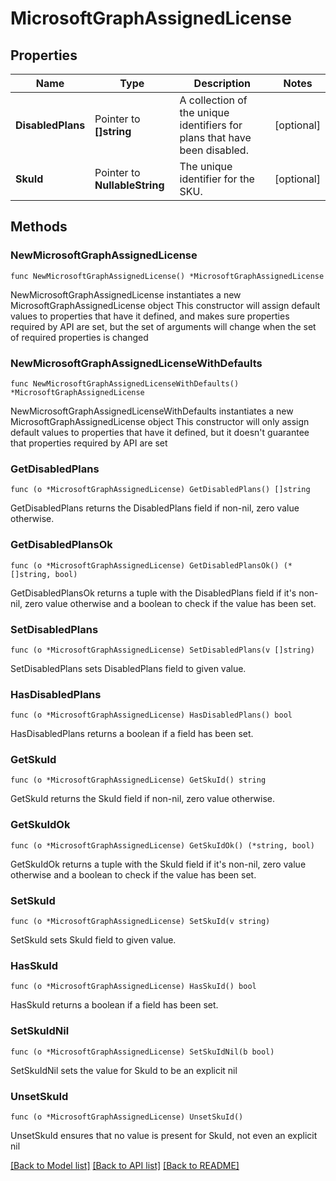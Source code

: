 # MicrosoftGraphAssignedLicense

## Properties

Name | Type | Description | Notes
------------ | ------------- | ------------- | -------------
**DisabledPlans** | Pointer to **[]string** | A collection of the unique identifiers for plans that have been disabled. | [optional] 
**SkuId** | Pointer to **NullableString** | The unique identifier for the SKU. | [optional] 

## Methods

### NewMicrosoftGraphAssignedLicense

`func NewMicrosoftGraphAssignedLicense() *MicrosoftGraphAssignedLicense`

NewMicrosoftGraphAssignedLicense instantiates a new MicrosoftGraphAssignedLicense object
This constructor will assign default values to properties that have it defined,
and makes sure properties required by API are set, but the set of arguments
will change when the set of required properties is changed

### NewMicrosoftGraphAssignedLicenseWithDefaults

`func NewMicrosoftGraphAssignedLicenseWithDefaults() *MicrosoftGraphAssignedLicense`

NewMicrosoftGraphAssignedLicenseWithDefaults instantiates a new MicrosoftGraphAssignedLicense object
This constructor will only assign default values to properties that have it defined,
but it doesn't guarantee that properties required by API are set

### GetDisabledPlans

`func (o *MicrosoftGraphAssignedLicense) GetDisabledPlans() []string`

GetDisabledPlans returns the DisabledPlans field if non-nil, zero value otherwise.

### GetDisabledPlansOk

`func (o *MicrosoftGraphAssignedLicense) GetDisabledPlansOk() (*[]string, bool)`

GetDisabledPlansOk returns a tuple with the DisabledPlans field if it's non-nil, zero value otherwise
and a boolean to check if the value has been set.

### SetDisabledPlans

`func (o *MicrosoftGraphAssignedLicense) SetDisabledPlans(v []string)`

SetDisabledPlans sets DisabledPlans field to given value.

### HasDisabledPlans

`func (o *MicrosoftGraphAssignedLicense) HasDisabledPlans() bool`

HasDisabledPlans returns a boolean if a field has been set.

### GetSkuId

`func (o *MicrosoftGraphAssignedLicense) GetSkuId() string`

GetSkuId returns the SkuId field if non-nil, zero value otherwise.

### GetSkuIdOk

`func (o *MicrosoftGraphAssignedLicense) GetSkuIdOk() (*string, bool)`

GetSkuIdOk returns a tuple with the SkuId field if it's non-nil, zero value otherwise
and a boolean to check if the value has been set.

### SetSkuId

`func (o *MicrosoftGraphAssignedLicense) SetSkuId(v string)`

SetSkuId sets SkuId field to given value.

### HasSkuId

`func (o *MicrosoftGraphAssignedLicense) HasSkuId() bool`

HasSkuId returns a boolean if a field has been set.

### SetSkuIdNil

`func (o *MicrosoftGraphAssignedLicense) SetSkuIdNil(b bool)`

 SetSkuIdNil sets the value for SkuId to be an explicit nil

### UnsetSkuId
`func (o *MicrosoftGraphAssignedLicense) UnsetSkuId()`

UnsetSkuId ensures that no value is present for SkuId, not even an explicit nil

[[Back to Model list]](../README.md#documentation-for-models) [[Back to API list]](../README.md#documentation-for-api-endpoints) [[Back to README]](../README.md)


